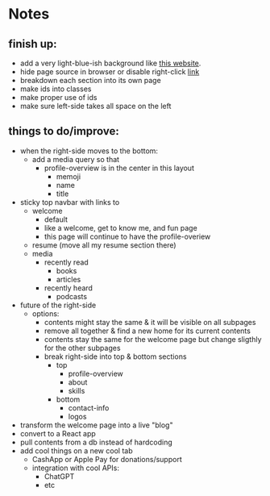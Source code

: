 # Notes

## finish up:
- add a very light-blue-ish background like [this website](https://resume.framer.website/?via=onepagelove).
- hide page source in browser or disable right-click [link](https://stackoverflow.com/questions/25228476/how-to-hide-the-source-code-of-a-html-page)
- breakdown each section into its own page
- make ids into classes
- make proper use of ids
- make sure left-side takes all space on the left

## things to do/improve:
- when the right-side moves to the bottom:
    - add a media query so that
        - profile-overview is in the center in this layout
            - memoji
            - name
            - title
- sticky top navbar with links to
    - welcome
        - default
        - like a welcome, get to know me, and fun page
        - this page will continue to have the profile-overiew
    - resume (move all my resume section there)
    - media
        - recently read
            - books
            - articles
        - recently heard
            - podcasts
- future of the right-side
    - options:
        - contents might stay the same & it will be visible on all subpages
        - remove all together & find a new home for its current contents
        - contents stay the same for the welcome page but change sligthly for the other subpages
        - break right-side into top & bottom sections
            - top
                - profile-overview
                - about
                - skills
            - bottom
                - contact-info
                - logos
- transform the welcome page into a live "blog"
- convert to a React app
- pull contents from a db instead of hardcoding
- add cool things on a new cool tab
    - CashApp or Apple Pay for donations/support
    - integration with cool APIs:
        - ChatGPT
        - etc